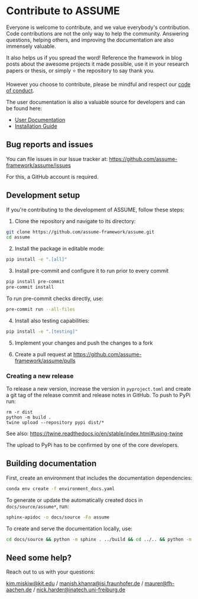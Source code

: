 <!--
SPDX-FileCopyrightText: ASSUME Developers

SPDX-License-Identifier: AGPL-3.0-or-later
-->

# Contribute to ASSUME

Everyone is welcome to contribute, and we value everybody's contribution. Code
contributions are not the only way to help the community. Answering questions, helping
others, and improving the documentation are also immensely valuable.

It also helps us if you spread the word! Reference the framework in blog posts
about the awesome projects it made possible, use it in your research papers or thesis, or simply ⭐️ the repository to say thank you.

However you choose to contribute, please be mindful and respect our
[code of conduct](./CODE_OF_CONDUCT.md).

The user documentation is also a valuable source for developers and can be found here:

- [User Documentation](https://assume.readthedocs.io/en/latest/)
- [Installation Guide](https://assume.readthedocs.io/en/latest/installation.html)

## Bug reports and issues

You can file issues in our Issue tracker at: https://github.com/assume-framework/assume/issues

For this, a GitHub account is required.

## Development setup

If you're contributing to the development of ASSUME, follow these steps:
1. Clone the repository and navigate to its directory:

```bash
git clone https://github.com/assume-framework/assume.git
cd assume
```

2. Install the package in editable mode:

```bash
pip install -e ".[all]"
```

3. Install pre-commit and configure it to run prior to every commit

```bash
pip install pre-commit
pre-commit install
```

To run pre-commit checks directly, use:

```bash
pre-commit run --all-files
```

4. Install also testing capabilities:

```bash
pip install -e ".[testing]"
```

5. Implement your changes and push the changes to a fork

6. Create a pull request at https://github.com/assume-framework/assume/pulls

### Creating a new release

To release a new version, increase the version in `pyproject.toml` and create a git tag of the release commit and release notes in GitHub.
To push to PyPi run:

```
rm -r dist
python -m build .
twine upload --repository pypi dist/*
```

See also: https://twine.readthedocs.io/en/stable/index.html#using-twine

The upload to PyPi has to be confirmed by one of the core developers.

## Building documentation

First, create an environment that includes the documentation dependencies:

```bash
conda env create -f environment_docs.yaml
```

To generate or update the automatically created docs in `docs/source/assume*`, run:

```bash
sphinx-apidoc -o docs/source -Fa assume
```

To create and serve the documentation locally, use:

```bash
cd docs/source && python -m sphinx . ../build && cd ../.. && python -m http.server --directory docs/build
```

## Need some help?

Reach out to us with your questions:

kim.miskiw@kit.edu / manish.khanra@isi.fraunhofer.de / maurer@fh-aachen.de / nick.harder@inatech.uni-freiburg.de
